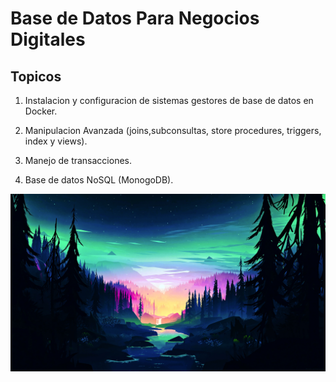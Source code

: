 # Base de Datos Para Negocios Digitales

## Topicos 

1. Instalacion y configuracion de sistemas gestores de base de datos en Docker.

1. Manipulacion Avanzada (joins,subconsultas, store procedures, triggers, index y views).

1. Manejo de transacciones.

1. Base de datos NoSQL (MonogoDB).

![Base de Datos](./Unidad1/Images/Imagen1.jpg)


